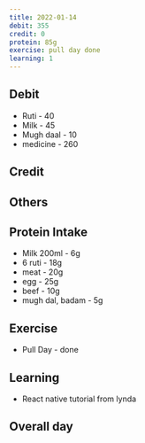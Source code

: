 ```yaml
---
title: 2022-01-14
debit: 355 
credit: 0
protein: 85g
exercise: pull day done
learning: 1
---
```


## Debit 
- Ruti - 40
- Milk - 45
- Mugh daal - 10
- medicine - 260

## Credit  

## Others 

## Protein Intake
- Milk 200ml - 6g
- 6 ruti - 18g
- meat - 20g
- egg - 25g 
- beef - 10g
- mugh dal, badam - 5g

## Exercise 
- Pull Day - done

## Learning
- React native tutorial from lynda 

## Overall day








